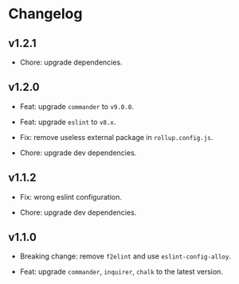 # Changelog

## v1.2.1

- Chore: upgrade dependencies.

## v1.2.0

- Feat: upgrade `commander` to `v9.0.0`.

- Feat: upgrade `eslint` to `v8.x`.

- Fix: remove useless external package in `rollup.config.js`.

- Chore: upgrade dev dependencies.

## v1.1.2

- Fix: wrong eslint configuration.

- Chore: upgrade dev dependencies.

## v1.1.0

- Breaking change: remove `f2elint` and use `eslint-config-alloy`.

- Feat: upgrade `commander`, `inquirer`, `chalk` to the latest version.
